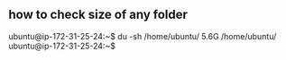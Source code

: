 ## how to check size of any folder 

ubuntu@ip-172-31-25-24:~$ du -sh /home/ubuntu/
5.6G    /home/ubuntu/
ubuntu@ip-172-31-25-24:~$



